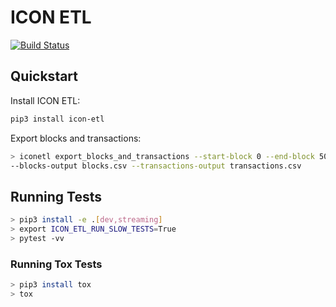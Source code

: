 # ICON ETL

[![Build Status](https://travis-ci.org/insight-icon/icon-etl.svg?branch=master)](https://travis-ci.org/github/insight-icon/icon-etl)

## Quickstart

Install ICON ETL:

```bash
pip3 install icon-etl
```

Export blocks and transactions:

```bash
> iconetl export_blocks_and_transactions --start-block 0 --end-block 500000 \
--blocks-output blocks.csv --transactions-output transactions.csv
```

## Running Tests

```bash
> pip3 install -e .[dev,streaming]
> export ICON_ETL_RUN_SLOW_TESTS=True
> pytest -vv
```

### Running Tox Tests

```bash
> pip3 install tox
> tox
```
